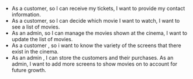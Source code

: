 - As a customer, so I can receive my tickets, I want to provide my contact information.
- As a customer, so I can decide which movie I want to watch, I want to see a list of movies.
- As an admin, so I can manage the movies shown at the cinema, I want to update the list of movies.
- As a customer , so i want to know the variety of the screens that there exist in the cinema.
- As an admin , I can store the customers and their purchases.
As an admin, I want to add more screens to show movies on to account for future growth.